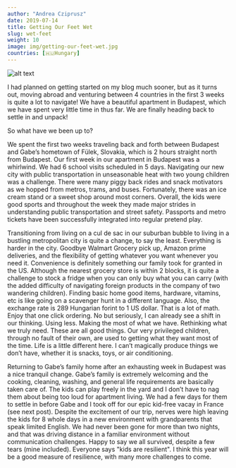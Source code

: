 ```yaml
---
author: "Andrea Cziprusz"
date: 2019-07-14
title: Getting Our Feet Wet
slug: wet-feet
weight: 10
image: img/getting-our-feet-wet.jpg
countries: [🇭🇺Hungary]
---
```


![alt text](/img/getting-our-feet-wet.jpg "Wet Feet")

I had planned on getting started on my blog much sooner, but as it turns out, moving abroad and venturing between 4 countries in the first 3 weeks is quite a lot to navigate! We have a beautiful apartment in Budapest, which we have spent very little time in thus far. We are finally heading back to settle in and unpack!

So what have we been up to? 

We spent the first two weeks traveling back and forth between Budapest and Gabe’s hometown of Fülek, Slovakia, which is 2 hours straight north from Budapest. Our first week in our apartment in Budapest was a whirlwind. We had 6 school visits scheduled in 5 days.  Navigating our new city with public transportation in unseasonable heat with two young children was a challenge. There were many piggy back rides and snack motivators as we hopped from metros, trams, and buses. Fortunately, there was an ice cream stand or a sweet shop around most corners. Overall, the kids were good sports and throughout the week they made major strides in understanding public transportation and street safety. Passports and metro tickets have been successfully integrated into regular pretend play.

Transitioning from living on a cul de sac in our suburban bubble to living in a bustling metropolitan city is quite a change, to say the least. Everything is harder in the city. Goodbye Walmart Grocery pick up, Amazon prime deliveries, and the flexibility of getting whatever you want whenever you need it. Convenience is definitely something our family took for granted in the US. Although the nearest grocery store is within 2 blocks, it is quite a challenge to stock a fridge when you can only buy what you can carry (with the added difficulty of navigating foreign products in the company of two wandering children).  Finding basic home good items, hardware, vitamins, etc is like going on a scavenger hunt in a different language. Also, the exchange rate is 289 Hungarian forint to 1 US dollar. That is a lot of math. Enjoy that one click ordering. No but seriously, I can already see a shift in our thinking. Using less. Making the most of what we have. Rethinking what we truly need. These are all good things. Our very privileged children, through no fault of their own, are used to getting what they want most of the time. Life is a little different here. I can’t magically produce things we don’t have, whether it is snacks, toys, or air conditioning. 

Returning to Gabe’s family home after an exhausting week in Budapest was a nice tranquil change. Gabe’s family is extremely welcoming and the cooking, cleaning, washing, and general life requirements are basically taken care of. The kids can play freely in the yard and I don’t have to nag them about being too loud for apartment living. We had a few days for them to settle in before Gabe and I took off for our epic kid-free vacay in France (see next post).  Despite the excitement of our trip, nerves were high leaving the kids for 8 whole days in a new environment with grandparents that speak limited English. We had never been gone for more than two nights, and that was driving distance in a familiar environment without communication challenges.  Happy to say we all survived, despite a few tears (mine included). Everyone says "kids are resilient". I think this year will be a good measure of resilience, with many more challenges to come.